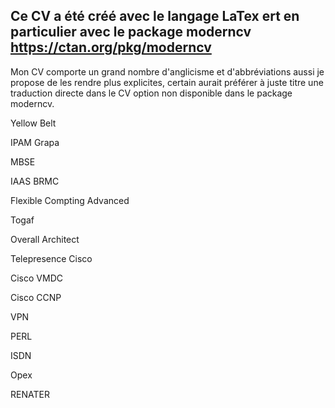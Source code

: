 ## Ce CV a été créé avec le langage LaTex ert en particulier avec le package moderncv https://ctan.org/pkg/moderncv
 
Mon CV comporte un grand nombre d'anglicisme et d'abbréviations aussi je propose de les rendre plus explicites, certain aurait préférer à juste titre une traduction directe dans le CV option non disponible dans le package moderncv.


Yellow Belt 


IPAM Grapa 

MBSE

IAAS BRMC 


Flexible Compting Advanced

Togaf 


Overall Architect 


Telepresence Cisco 



Cisco VMDC

Cisco CCNP 


VPN 

PERL 

ISDN

Opex 

RENATER

 


